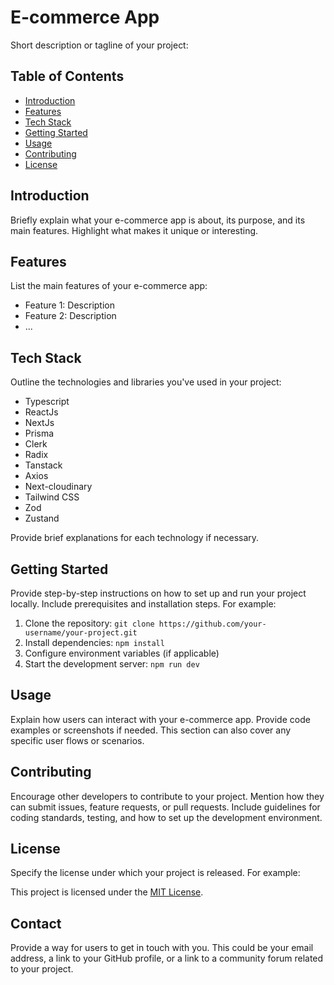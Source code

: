 # E-commerce App 

Short description or tagline of your project: 

## Table of Contents

- [Introduction](#introduction)
- [Features](#features)
- [Tech Stack](#tech-stack)
- [Getting Started](#getting-started)
- [Usage](#usage)
- [Contributing](#contributing)
- [License](#license)

## Introduction

Briefly explain what your e-commerce app is about, its purpose, and its main features. Highlight what makes it unique or interesting.

## Features

List the main features of your e-commerce app:

- Feature 1: Description
- Feature 2: Description
- ...

## Tech Stack

Outline the technologies and libraries you've used in your project:

- Typescript
- ReactJs
- NextJs
- Prisma
- Clerk
- Radix
- Tanstack
- Axios
- Next-cloudinary
- Tailwind CSS
- Zod
- Zustand

Provide brief explanations for each technology if necessary.

## Getting Started

Provide step-by-step instructions on how to set up and run your project locally. Include prerequisites and installation steps. For example:

1. Clone the repository: `git clone https://github.com/your-username/your-project.git`
2. Install dependencies: `npm install`
3. Configure environment variables (if applicable)
4. Start the development server: `npm run dev`

## Usage

Explain how users can interact with your e-commerce app. Provide code examples or screenshots if needed. This section can also cover any specific user flows or scenarios.

## Contributing

Encourage other developers to contribute to your project. Mention how they can submit issues, feature requests, or pull requests. Include guidelines for coding standards, testing, and how to set up the development environment.

## License

Specify the license under which your project is released. For example:

This project is licensed under the [MIT License](LICENSE).

## Contact

Provide a way for users to get in touch with you. This could be your email address, a link to your GitHub profile, or a link to a community forum related to your project.

